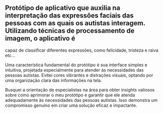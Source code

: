 ## Protótipo de aplicativo que auxilia na interpretação das expressões faciais das pessoas com as quais os autistas interagem. Utilizando técnicas de processamento de imagem, o aplicativo é 

capaz de classificar diferentes expressões, como felicidade, tristeza e raiva etc...

Uma característica fundamental do protótipo é sua interface simples e intuitiva, projetada especialmente para atender às necessidades das pessoas autistas. Evitei cores vibrantes e distrações visuais, optando por uma organização clara das informações na tela.

Busquei a orientação de especialistas na área para obter insights valiosos sobre como aprimorar o meu protótipo e garantir que ele atenda adequadamente às necessidades das pessoas autistas. Isso demonstra um compromisso genuíno em criar uma solução eficaz e impactante.
